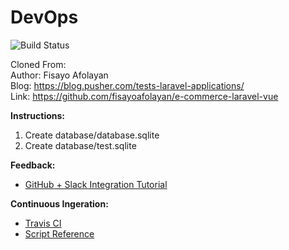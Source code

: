 # DevOps

![Build Status](https://travis-ci.org/shahroznawaz/php-notifications.svg?branch=master)


Cloned From: <br>
Author: Fisayo Afolayan <br>
Blog: https://blog.pusher.com/tests-laravel-applications/ <br>
Link: https://github.com/fisayoafolayan/e-commerce-laravel-vue <br>

<strong>Instructions:</strong>
1. Create database/database.sqlite
2. Create database/test.sqlite

<strong>Feedback:</strong>
* [GitHub + Slack Integration Tutorial](https://github.com/integrations/slack)

<strong>Continuous Ingeration:</strong>
* [Travis CI](https://www.cloudways.com/blog/php-continuous-integration-travis-ci/)
* [Script Reference](https://gist.github.com/gilbitron/5cac0ac5fa07e9b354ac)